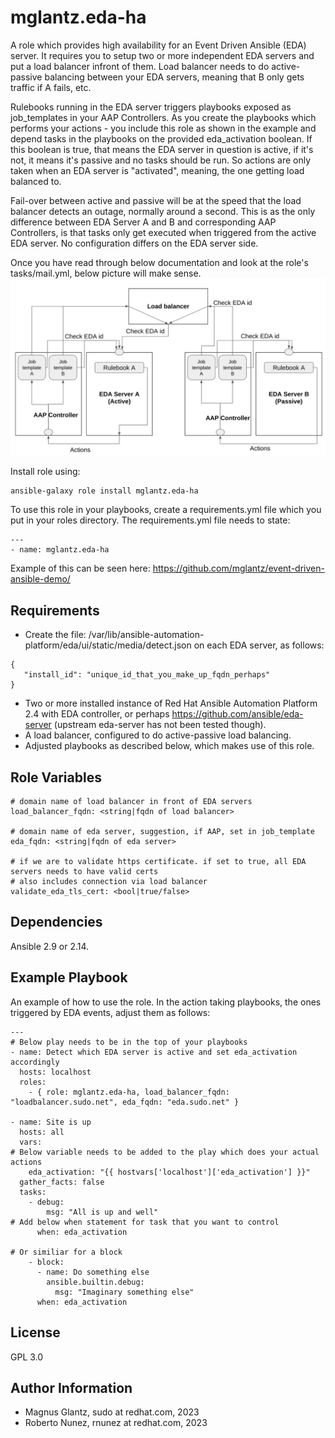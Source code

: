 mglantz.eda-ha
=========

A role which provides high availability for an Event Driven Ansible (EDA) server.
It requires you to setup two or more independent EDA servers and put a load balancer infront of them.
Load balancer needs to do active-passive balancing between your EDA servers, meaning that B only gets traffic if A fails, etc.

Rulebooks running in the EDA server triggers playbooks exposed as job_templates in your AAP Controllers. As you create the playbooks which performs your actions - you include this role as shown in the example and depend tasks in the playbooks on the provided eda_activation boolean. If this boolean is true, that means the EDA server in question is active, if it's not, it means it's passive and no tasks should be run. So actions are only taken when an EDA server is "activated", meaning, the one getting load balanced to.

Fail-over between active and passive will be at the speed that the load balancer detects an outage, normally around a second. This is as the only difference between EDA Server A and B and corresponding AAP Controllers, is that tasks only get executed when triggered from the active EDA server. No configuration differs on the EDA server side.

Once you have read through below documentation and look at the role's tasks/mail.yml, below picture will make sense.
![See architectural overview on GitHub if broken](https://github.com/mglantz/eda-ha/blob/main/eda-ha.png)

Install role using:
```
ansible-galaxy role install mglantz.eda-ha
```

To use this role in your playbooks, create a requirements.yml file which you put in your roles directory.
The requirements.yml file needs to state:
```
---    
- name: mglantz.eda-ha
```
Example of this can be seen here: https://github.com/mglantz/event-driven-ansible-demo/

Requirements
------------

* Create the file: /var/lib/ansible-automation-platform/eda/ui/static/media/detect.json on each EDA server, as follows:
```
{
   "install_id": "unique_id_that_you_make_up_fqdn_perhaps"
}
```
* Two or more installed instance of Red Hat Ansible Automation Platform 2.4 with EDA controller, or perhaps https://github.com/ansible/eda-server (upstream eda-server has not been tested though).
* A load balancer, configured to do active-passive load balancing.
* Adjusted playbooks as described below, which makes use of this role.

Role Variables
--------------
```
# domain name of load balancer in front of EDA servers
load_balancer_fqdn: <string|fqdn of load balancer> 

# domain name of eda server, suggestion, if AAP, set in job_template
eda_fqdn: <string|fqdn of eda server>

# if we are to validate https certificate. if set to true, all EDA servers needs to have valid certs
# also includes connection via load balancer
validate_eda_tls_cert: <bool|true/false>
```

Dependencies
------------
Ansible 2.9 or 2.14.

Example Playbook
----------------

An example of how to use the role.
In the action taking playbooks, the ones triggered by EDA events, adjust them as follows:
```
---
# Below play needs to be in the top of your playbooks
- name: Detect which EDA server is active and set eda_activation accordingly
  hosts: localhost
  roles:
    - { role: mglantz.eda-ha, load_balancer_fqdn: "loadbalancer.sudo.net", eda_fqdn: "eda.sudo.net" }

- name: Site is up
  hosts: all
  vars:
# Below variable needs to be added to the play which does your actual actions
    eda_activation: "{{ hostvars['localhost']['eda_activation'] }}"
  gather_facts: false
  tasks:
    - debug:
        msg: "All is up and well"
# Add below when statement for task that you want to control
      when: eda_activation

# Or similiar for a block
    - block: 
      - name: Do something else
        ansible.builtin.debug:
          msg: "Imaginary something else"
      when: eda_activation
```

License
-------

GPL 3.0

Author Information
------------------

* Magnus Glantz, sudo at redhat.com, 2023
* Roberto Nunez, rnunez at redhat.com, 2023
